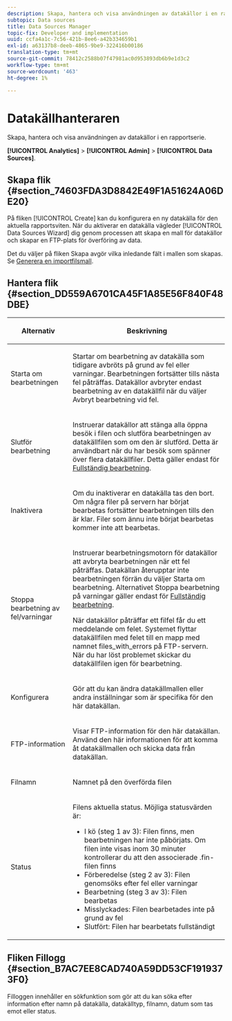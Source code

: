```yaml
---
description: Skapa, hantera och visa användningen av datakällor i en rapportserie.
subtopic: Data sources
title: Data Sources Manager
topic-fix: Developer and implementation
uuid: ccfa4a1c-7c56-421b-8ee6-a42b334659b1
exl-id: a63137b8-deeb-4865-9be9-322416b00186
translation-type: tm+mt
source-git-commit: 78412c2588b07f47981ac0d953893db6b9e1d3c2
workflow-type: tm+mt
source-wordcount: '463'
ht-degree: 1%

---
```


# Datakällhanteraren

Skapa, hantera och visa användningen av datakällor i en rapportserie.

**[!UICONTROL Analytics]** > **[!UICONTROL Admin]** > **[!UICONTROL Data Sources]**.

## Skapa flik {#section_74603FDA3D8842E49F1A51624A06DE20}

På fliken [!UICONTROL Create] kan du konfigurera en ny datakälla för den aktuella rapportsviten. När du aktiverar en datakälla vägleder [!UICONTROL Data Sources Wizard] dig genom processen att skapa en mall för datakällor och skapar en FTP-plats för överföring av data.

Det du väljer på fliken Skapa avgör vilka inledande fält i mallen som skapas. Se [Generera en importfilsmall](/help/import/c-data-sources/datasrc-template/t-datasrc-creating-data-sources-file.md).

## Hantera flik {#section_DD559A6701CA45F1A85E56F840F48DBE}

<table id="table_F74696EC855441328CFE0BF49C20D9B0"> 
 <thead> 
  <tr> 
   <th colname="col1" class="entry"> <p>Alternativ </p> </th> 
   <th colname="col2" class="entry"> <p>Beskrivning </p> </th> 
  </tr> 
 </thead>
 <tbody> 
  <tr> 
   <td colname="col1"> <p>Starta om bearbetningen </p> </td> 
   <td colname="col2"> <p>Startar om bearbetning av datakälla som tidigare avbröts på grund av fel eller varningar. Bearbetningen fortsätter tills nästa fel påträffas. Datakällor avbryter endast bearbetning av en datakällfil när du väljer <span class="uicontrol"> Avbryt bearbetning vid fel</span>. </p> </td> 
  </tr> 
  <tr> 
   <td colname="col1"> <p>Slutför bearbetning </p> </td> 
   <td colname="col2"> <p>Instruerar datakällor att stänga alla öppna besök i filen och slutföra bearbetningen av datakällfilen som om den är slutförd. Detta är användbart när du har besök som spänner över flera datakällfiler. Detta gäller endast för <a href="/help/import/c-data-sources/c-datasrc-types/datasrc-full-processing.md"   > Fullständig bearbetning</a>. </p> </td> 
  </tr> 
  <tr> 
   <td colname="col1"> <p>Inaktivera </p> </td> 
   <td colname="col2"> <p> Om du inaktiverar en datakälla tas den bort. Om några filer på servern har börjat bearbetas fortsätter bearbetningen tills den är klar. Filer som ännu inte börjat bearbetas kommer inte att bearbetas. </p> </td> 
  </tr> 
  <tr> 
   <td colname="col1"> <p>Stoppa bearbetning av fel/varningar </p> </td> 
   <td colname="col2"> <p> Instruerar bearbetningsmotorn för datakällor att avbryta bearbetningen när ett fel påträffas. Datakällan återupptar inte bearbetningen förrän du väljer Starta om bearbetning. Alternativet Stoppa bearbetning på varningar gäller endast för <a href="/help/import/c-data-sources/c-datasrc-types/datasrc-full-processing.md"   > Fullständig bearbetning</a>. </p> <p>När datakällor påträffar ett filfel får du ett meddelande om felet. Systemet flyttar datakällfilen med felet till en mapp med namnet <span class="filepath"> files_with_errors</span> på FTP-servern. När du har löst problemet skickar du datakällfilen igen för bearbetning. </p> </td> 
  </tr> 
  <tr> 
   <td colname="col1"> <p>Konfigurera </p> </td> 
   <td colname="col2"> <p>Gör att du kan ändra datakällmallen eller andra inställningar som är specifika för den här datakällan. </p> </td> 
  </tr> 
  <tr> 
   <td colname="col1"> <p>FTP-information </p> </td> 
   <td colname="col2"> <p>Visar FTP-information för den här datakällan. Använd den här informationen för att komma åt datakällmallen och skicka data från datakällan. </p> </td> 
  </tr> 
  <tr> 
   <td colname="col1"> <p>Filnamn </p> </td> 
   <td colname="col2"> <p>Namnet på den överförda filen </p> </td> 
  </tr> 
  <tr> 
   <td colname="col1"> <p>Status </p> </td> 
   <td colname="col2"> <p> Filens aktuella status. Möjliga statusvärden är: </p> 
    <ul id="ul_56A0BF8C1BE249F6BB39B0D11DA3997F"> 
     <li id="li_BAB359E08EDE4E0298C0362258789603">I kö (steg 1 av 3): Filen finns, men bearbetningen har inte påbörjats. Om filen inte visas inom 30 minuter kontrollerar du att den associerade <span class="filepath"> .fin</span>-filen finns </li> 
     <li id="li_A09A14F42CB74F01B694799740B3DA17">Förberedelse (steg 2 av 3): Filen genomsöks efter fel eller varningar </li> 
     <li id="li_793FDCDB64CF434D82CAF5B6E9BDE557">Bearbetning (steg 3 av 3): Filen bearbetas </li> 
     <li id="li_1D8C4B241FF0453EAF7DDFD8354C5573">Misslyckades: Filen bearbetades inte på grund av fel </li> 
     <li id="li_A52507602FB4492B83A70AF6449A539A">Slutfört: Filen har bearbetats fullständigt </li> 
    </ul> </td> 
  </tr> 
 </tbody> 
</table>

## Fliken Fillogg {#section_B7AC7EE8CAD740A59DD53CF1919373F0}

Filloggen innehåller en sökfunktion som gör att du kan söka efter information efter namn på datakälla, datakälltyp, filnamn, datum som tas emot eller status.
